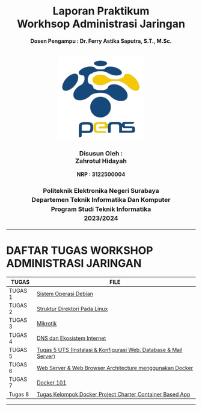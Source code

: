 <div align="center">
  <h1 style="text-align: center;font-weight: bold">Laporan Praktikum<br>Workhsop Administrasi Jaringan</h1>
  <h4 style="text-align: center;">Dosen Pengampu : Dr. Ferry Astika Saputra, S.T., M.Sc.</h4>
</div>
<br />
<div align="center">
  <img src="https://github.com/zah1703/SysAdmin-3122500004/blob/main/Tugas%205_UTS/assets/logopens.png" alt="Logo PENS">
  <h3 style="text-align: center;">Disusun Oleh : <br>Zahrotul Hidayah</h3>
  <p style="text-align: center;">
    <strong>NRP : 3122500004</strong><br>
  </p>

<h3 style="text-align: center;line-height: 1.5">Politeknik Elektronika Negeri Surabaya<br>Departemen Teknik Informatika Dan Komputer<br>Program Studi Teknik Informatika<br>2023/2024</h3>
  <hr>
</div>

# DAFTAR TUGAS WORKSHOP ADMINISTRASI JARINGAN

| TUGAS | FILE |
| ------| -----|
| TUGAS 1 | [Sistem Operasi Debian](https://github.com/zah1703/SysAdmin-3122500004/blob/main/Tugas1.md) |
| TUGAS 2 | [Struktur Direktori Pada Linux](https://github.com/zah1703/SysAdmin-3122500004/tree/main/Tugas_2)|
| TUGAS 3 | [Mikrotik](https://github.com/zah1703/SysAdmin-3122500004/tree/main/Tugas_3)|
| TUGAS 4 | [DNS dan Ekosistem Internet](https://github.com/zah1703/SysAdmin-3122500004/tree/main/Tugas%204)|
| TUGAS 5 | [Tugas 5 UTS (Instalasi & Konfigurasi Web, Database & Mail Server)](https://github.com/zah1703/SysAdmin-3122500004/tree/main/Tugas%205_UTS)|
| TUGAS 6 | [Web Server & Web Browser Architecture menggunakan Docker](https://github.com/zah1703/SysAdmin-3122500004/tree/main/Tugas%206)|
| TUGAS 7 | [Docker 101](https://github.com/zah1703/SysAdmin-3122500004/tree/main/Tugas%207)
| Tugas 8 | [Tugas Kelompok Docker Project Charter Container Based App](https://github.com/zah1703/SysAdmin-3122500004/tree/main/tugas-kelompok)
---
